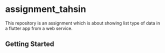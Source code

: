 # assignment_tahsin

This repository is an assignment which is about showing list type of data in a flutter app from a web service.

## Getting Started
